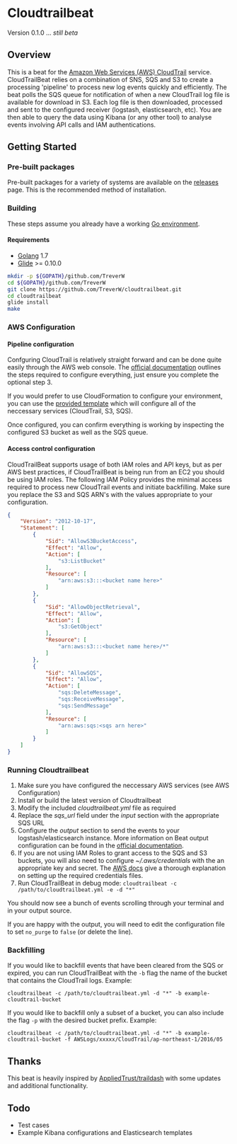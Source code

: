 # Cloudtrailbeat
Version 0.1.0 ... *still beta*

## Overview
This is a beat for the [Amazon Web Services (AWS) CloudTrail](https://aws.amazon.com/cloudtrail/) service.  CloudTrailBeat relies on a combination of SNS, SQS and S3 to create a processing 'pipeline' to process new log events quickly and efficiently.  The beat polls the SQS queue for notification of when a new CloudTrail log file is available for download in S3.  Each log file is then downloaded, processed and sent to the configured receiver (logstash, elasticsearch, etc).  You are then able to query the data using Kibana (or any other tool) to analyse events involving API calls and IAM authentications.

## Getting Started
### Pre-built packages
Pre-built packages for a variety of systems are available on the [releases](https://github.com/TreverW/cloudtrailbeat/releases) page.  This is the recommended method of installation.

### Building
These steps assume you already have a working [Go environment](https://golang.org/doc/install).

#### Requirements
* [Golang](https://golang.org/dl/) 1.7
* [Glide](https://github.com/Masterminds/glide) >= 0.10.0

```bash
mkdir -p ${GOPATH}/github.com/TreverW
cd ${GOPATH}/github.com/TreverW
git clone https://github.com/TreverW/cloudtrailbeat.git
cd cloudtrailbeat
glide install
make
```

### AWS Configuration
#### Pipeline configuration
Confguring CloudTrail is relatively straight forward and can be done quite easily through the AWS web console.  The [official documentation](http://docs.aws.amazon.com/awscloudtrail/latest/userguide/cloudtrail-create-and-update-a-trail.html) outlines the steps required to configure everything, just ensure you complete the optional step 3.

If you would prefer to use CloudFormation to configure your environment, you can use the [provided template](etc/etc/cloudtrailbeat_cf.template.json) which will configure all of the neccessary services (CloudTrail, S3, SQS).   

Once configured, you can confirm everything is working by inspecting the configured S3 bucket as well as the SQS queue.

#### Access control configuration
CloudTrailBeat supports usage of both IAM roles and API keys, but as per AWS best practices, if CloudTrailBeat is being run from an EC2 you should be using IAM roles.  The following IAM Policy provides the minimal access required to process new CloudTrail events and initiate backfilling.  Make sure you replace the S3 and SQS ARN's with the values appropriate to your configuration.

```JSON
{
    "Version": "2012-10-17",
    "Statement": [
        {
            "Sid": "AllowS3BucketAccess",
            "Effect": "Allow",
            "Action": [
                "s3:ListBucket"
            ],
            "Resource": [
                "arn:aws:s3:::<bucket name here>"
            ]
        },
        {
            "Sid": "AllowObjectRetrieval",
            "Effect": "Allow",
            "Action": [
                "s3:GetObject"
            ],
            "Resource": [
                "arn:aws:s3:::<bucket name here>/*"
            ]
        },
        {
            "Sid": "AllowSQS",
            "Effect": "Allow",
            "Action": [
                "sqs:DeleteMessage",
                "sqs:ReceiveMessage",
                "sqs:SendMessage"
            ],
            "Resource": [
                "arn:aws:sqs:<sqs arn here>"
            ]
        }
    ]
}
```

### Running Cloudtrailbeat
1. Make sure you have configured the neccessary AWS services (see AWS Configuration)
2. Install or build the latest version of Cloudtrailbeat
3. Modify the included *cloudtrailbeat.yml* file as required
  1. Replace the *sqs_url* field under the *input* section with the appropriate SQS URL
  2. Configure the *output* section to send the events to your logstash/elasticsearch instance.  More information on Beat output configuration can be found in the [official documentation](https://www.elastic.co/guide/en/beats/filebeat/current/filebeat-configuration-details.html). 
4. If you are not using IAM Roles to grant access to the SQS and S3 buckets, you will also need to configure *~/.aws/credentials* with the an appropriate key and secret.  The [AWS docs](http://docs.aws.amazon.com/cli/latest/userguide/cli-chap-getting-started.html#cli-config-files) give a thorough explanation on setting up the required credentials files. 
5. Run CloudTrailBeat in debug mode: `cloudtrailbeat -c /path/to/cloudtrailbeat.yml -e -d "*"`

You should now see a bunch of events scrolling through your terminal and in your output source.

If you are happy with the output, you will need to edit the configuration file to set `no_purge` to `false` (or delete the line).

### Backfilling
If you would like to backfill events that have been cleared from the SQS or expired, you can run CloudTrailBeat with the `-b` flag the name of the bucket that contains the CloudTrail logs.  Example:

`cloudtrailbeat -c /path/to/cloudtrailbeat.yml -d "*" -b example-cloudtrail-bucket`

If you would like to backfill only a subset of a bucket, you can also include the flag `-p` with the desired bucket prefix.  Example: 

`cloudtrailbeat -c /path/to/cloudtrailbeat.yml -d "*" -b example-cloudtrail-bucket -f AWSLogs/xxxxx/CloudTrail/ap-northeast-1/2016/05`

## Thanks
This beat is heavily inspired by [AppliedTrust/traildash](https://github.com/AppliedTrust/traildash) with some updates and additional functionality.

## Todo
- Test cases
- Example Kibana configurations and Elasticsearch templates
